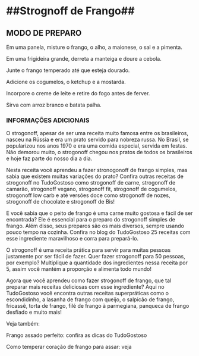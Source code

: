 # ##Strognoff de Frango##

## MODO DE PREPARO

Em uma panela, misture o frango, o alho, a maionese, o sal e a pimenta.

Em uma frigideira grande, derreta a manteiga e doure a cebola.

Junte o frango temperado até que esteja dourado.

Adicione os cogumelos, o ketchup e a mostarda.

Incorpore o creme de leite e retire do fogo antes de ferver.

Sirva com arroz branco e batata palha.

### INFORMAÇÕES ADICIONAIS

O strogonoff, apesar de ser uma receita muito famosa entre os brasileiros, nasceu na Rússia e era um prato servido para nobreza russa. No Brasil, se popularizou nos anos 1970 e era uma comida especial, servida em festas. Não demorou muito, o strogonoff chegou nos pratos de todos os brasileiros e hoje faz parte do nosso dia a dia. 

Nesta receita você aprendeu a fazer stronogonoff de frango simples, mas sabia que existem muitas variações do prato? Confira outras receitas de strogonoff no TudoGostoso como strogonoff de carne, strogonoff de camarão, strogonoff vegano, strogonoff fit, strogonoff de cogumelos, strogonoff low carb e até versões doce como strogonoff de nozes, strogonoff de chocolate e strogonoff de Bis!

E você sabia que o peito de frango é uma carne muito gostosa e fácil de ser encontrada? Ele é essencial para o preparo do strogonoff simples de frango. Além disso, seus preparos são os mais diversos, sempre usando pouco tempo na cozinha. Confira no blog do TudoGostoso 25 receitas com esse ingrediente maravilhoso e corra para prepará-lo. 

O strogonoff é uma receita prática para servir para muitas pessoas justamente por ser fácil de fazer. Quer fazer strogonoff para 50 pessoas, por exemplo? Multiplique a quantidade dos ingredientes nessa receita por 5, assim você mantém a proporção e alimenta todo mundo!

Agora que você aprendeu como fazer strogonoff de frango, que tal preparar mais receitas deliciosas com esse ingrediente? Aqui no TudoGostoso você encontra outras receitas superpráticas como o escondidinho, a lasanha de frango com queijo, o salpicão de frango, fricassê, torta de frango, filé de frango à parmegiana, panqueca de frango desfiado e muito mais!

Veja também:

Frango assado perfeito: confira as dicas do TudoGostoso

Como temperar coração de frango para assar: veja

 

 


